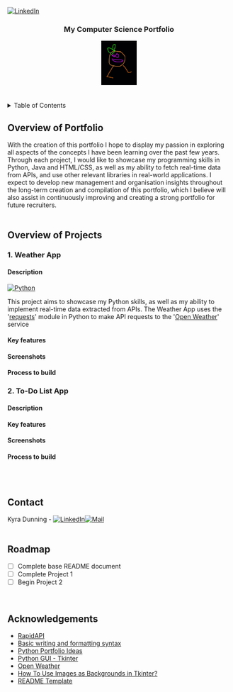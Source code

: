 <!-- Buttons -->
[![LinkedIn][linkedin-shield]][linkedin-url]

<!-- Title -->
<h3 align="center">My Computer Science Portfolio</h3>

<!-- Portfolio Logo -->
<div align="center">
  <a href="#My-Computer-Science-Portfolio">
    <img src="images/logo.PNG" alt="Logo" width="80" height="100">
  </a>
</div>
<br/>
<br/>

<!-- Table of Contents -->
<details>
  <summary>Table of Contents</summary>
  <ol>
    <li>
      <a href="#Overview-of-Portfolio">Overview of Portfolio</a>
    </li>
    <li>
      <a href="#Overview-of-Projects">Overview of Projects</a>
      <ul>
        <li><a href="#Weather-App">Weather App</a></li>
        <li><a href="#To-Do-List-App">To-Do List App</a></li>
      </ul>
    </li>
    <li><a href="#Contact">Contact</a>
    <li><a href="#Acknowledgements">Acknowledgements</a>
    </li>
  </ol>
</details>


<!-- Overview of Portfolio -->
## Overview of Portfolio

With the creation of this portfolio I hope to display my passion in exploring all aspects of the concepts I have been learning over the past few years. Through each project, I would like to showcase my programming skills in Python, Java and HTML/CSS, as well as my ability to fetch real-time data from APIs, and use other relevant libraries in real-world applications.
I expect to develop new management and organisation insights throughout the long-term creation and compilation of this portfolio, which I believe will also assist in continuously improving and creating a strong portfolio for future recruiters.
<br/>
<br/>


<!-- Projects -->
## Overview of Projects

### 1. Weather App
#### Description
[![Python][Python.org]][Python-url]

This project aims to showcase my Python skills, as well as my ability to implement real-time data extracted from APIs. The Weather App uses the '[requests](https://pypi.org/project/requests/)' module in Python to make API requests to the '[Open Weather](https://rapidapi.com/worldapi/api/open-weather13/)' service
#### Key features
#### Screenshots
#### Process to build

### 2. To-Do List App
#### Description
#### Key features
#### Screenshots
#### Process to build
<br/>
<br/>


<!-- Contacts -->
## Contact

Kyra Dunning - [![LinkedIn][linkedin-shield]][linkedin-url][![Mail][Mail-shield]][Mail-url]
<br/>
<br/>


<!-- Roadmap -->
## Roadmap

- [ ] Complete base README document
- [ ] Complete Project 1
- [ ] Begin Project 2
<br/>


<!-- Acknowledgement -->
## Acknowledgements
- [RapidAPI](https://rapidapi.com/hub)
- [Basic writing and formatting syntax](https://docs.github.com/en/get-started/writing-on-github/getting-started-with-writing-and-formatting-on-github/basic-writing-and-formatting-syntax#links)
- [Python Portfolio Ideas](https://www.altcademy.com/blog/29-python-portfolio-ideas-to-showcase-your-skills/)
- [Python GUI - Tkinter](https://www.geeksforgeeks.org/python-gui-tkinter/)
- [Open Weather](https://rapidapi.com/worldapi/api/open-weather13/)
- [How To Use Images as Backgrounds in Tkinter?](https://www.geeksforgeeks.org/how-to-use-images-as-backgrounds-in-tkinter/)
- [README Template](https://github.com/othneildrew/Best-README-Template/blob/master/BLANK_README.md)


<!-- LINKS -->
[linkedin-shield]: https://img.shields.io/badge/-LinkedIn-black.svg?style=for-the-badge&logo=linkedin&colorB=555
[linkedin-url]: www.linkedin.com/in/kyra-dunning
[Python-url]: https://www.python.org/
[Python.org]: https://img.shields.io/badge/python-3670A0?style=for-the-badge&logo=python&logoColor=ffdd54
[Mail-shield]: https://img.shields.io/badge/Gmail-D14836?style=for-the-badge&logo=gmail&logoColor=white
[Mail-url]: kyra.dunning@outlook.com